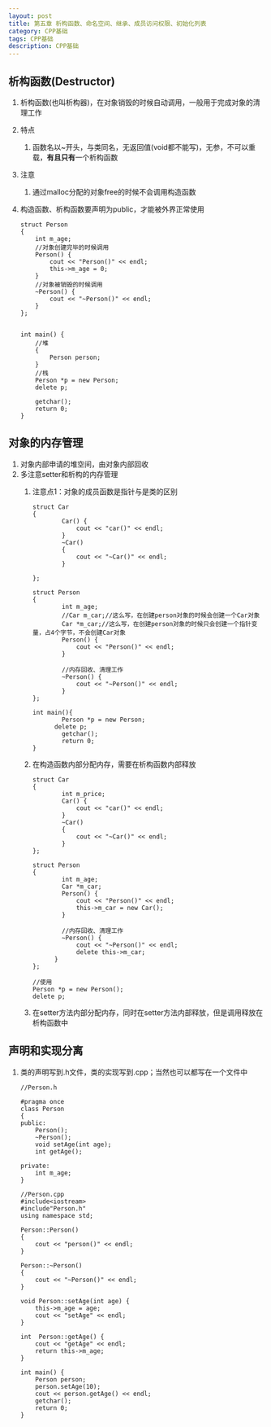 ```yaml
---
layout: post
title: 第五章 析构函数、命名空间、继承、成员访问权限、初始化列表
category: CPP基础
tags: CPP基础
description: CPP基础
--- 
```


## 析构函数(Destructor) 
1. 析构函数(也叫析构器)，在对象销毁的时候自动调用，一般用于完成对象的清理工作 
2. 特点 
    1. 函数名以~开头，与类同名，无返回值(void都不能写)，无参，不可以重载，**有且只有**一个析构函数 
3. 注意 
    1. 通过malloc分配的对象free的时候不会调用构造函数
4. 构造函数、析构函数要声明为public，才能被外界正常使用
    
    ```
    struct Person
    {
    	int m_age;
    	//对象创建完毕的时候调用
    	Person() {
    		cout << "Person()" << endl;
    		this->m_age = 0;
    	}
    	//对象被销毁的时候调用
    	~Person() {
    		cout << "~Person()" << endl;
    	}
    };
    
    
    int main() {
    	//堆
    	{
    		Person person;
    	}
    	//栈
    	Person *p = new Person;
    	delete p;
    
    	getchar();
    	return 0;
    }
    ```

## 对象的内存管理 
1. 对象内部申请的堆空间，由对象内部回收 
2. 多注意setter和析构的内存管理
    1. 注意点1：对象的成员函数是指针与是类的区别
        
        ```
        struct Car
        {
            	Car() {
            		cout << "car()" << endl;
            	}
            	~Car()
            	{
            		cout << "~Car()" << endl;
            	}
        
        };
        
        struct Person
        {
            	int m_age;
            	//Car m_car;//这么写，在创建person对象的时候会创建一个Car对象
            	Car *m_car;//这么写，在创建person对象的时候只会创建一个指针变量，占4个字节，不会创建Car对象
            	Person() {
            		cout << "Person()" << endl;
            	}
            
            	//内存回收、清理工作
            	~Person() {
            		cout << "~Person()" << endl;
            	}
        };
        
        int main(){
            	Person *p = new Person;
              delete p;
            	getchar();
            	return 0;
        }
        ```
    2. 在构造函数内部分配内存，需要在析构函数内部释放
        
        ```
        struct Car
        {
            	int m_price;
            	Car() {
            		cout << "car()" << endl;
            	}
            	~Car()
            	{
            		cout << "~Car()" << endl;
            	}
        };
        
        struct Person
        {
            	int m_age;
            	Car *m_car;
            	Person() {
            		cout << "Person()" << endl;
            		this->m_car = new Car();
            	}
            
            	//内存回收、清理工作
            	~Person() {
            		cout << "~Person()" << endl;
            		delete this->m_car;
              }
        };
        
        //使用
        Person *p = new Person();
        delete p;
        ```
    3. 在setter方法内部分配内存，同时在setter方法内部释放，但是调用释放在析构函数中
    
 
## 声明和实现分离 
1. 类的声明写到.h文件，类的实现写到.cpp；当然也可以都写在一个文件中
    
    ```
    //Person.h
    
    #pragma once
    class Person
    {
    public:
    	Person();
    	~Person();
    	void setAge(int age);
    	int getAge();
    
    private:
    	int m_age;
    }
    
    //Person.cpp
    #include<iostream>
    #include"Person.h"
    using namespace std;
    
    Person::Person()
    {
    	cout << "person()" << endl;
    }
    
    Person::~Person()
    {
    	cout << "~Person()" << endl;
    }
    
    void Person::setAge(int age) {
    	this->m_age = age;
    	cout << "setAge" << endl;
    }
    
    int  Person::getAge() {
    	cout << "getAge" << endl;
    	return this->m_age;
    }
    
    int main() {
    	Person person;
    	person.setAge(10);
    	cout << person.getAge() << endl;
    	getchar();
    	return 0;
    }
    ```
    
    


